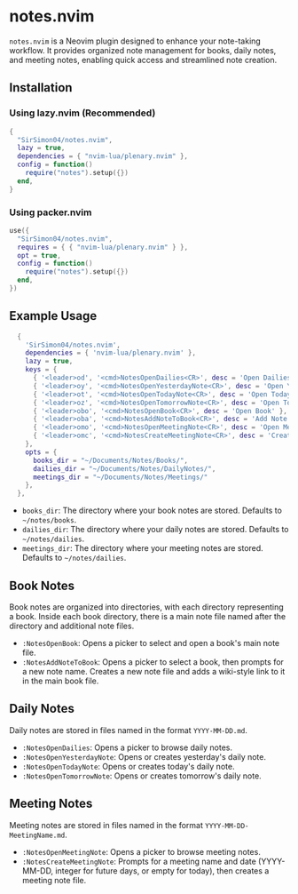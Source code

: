 # notes.nvim

`notes.nvim` is a Neovim plugin designed to enhance your note-taking workflow. It provides organized note management for books, daily notes, and meeting notes, enabling quick access and streamlined note creation.

## Installation

### Using lazy.nvim (Recommended)
```lua
{
  "SirSimon04/notes.nvim",
  lazy = true,
  dependencies = { "nvim-lua/plenary.nvim" },
  config = function()
    require("notes").setup({})
  end,
}
```

### Using packer.nvim
```lua
use({
  "SirSimon04/notes.nvim",
  requires = { { "nvim-lua/plenary.nvim" } },
  opt = true,
  config = function()
    require("notes").setup({})
  end,
})
```

## Example Usage

```lua
  {
    'SirSimon04/notes.nvim',
    dependencies = { 'nvim-lua/plenary.nvim' },
    lazy = true,
    keys = {
      { '<leader>od', '<cmd>NotesOpenDailies<CR>', desc = 'Open Dailies' },
      { '<leader>oy', '<cmd>NotesOpenYesterdayNote<CR>', desc = 'Open Yesterday Note' },
      { '<leader>ot', '<cmd>NotesOpenTodayNote<CR>', desc = 'Open Today Note' },
      { '<leader>oz', '<cmd>NotesOpenTomorrowNote<CR>', desc = 'Open Tomorrow Note' },
      { '<leader>obo', '<cmd>NotesOpenBook<CR>', desc = 'Open Book' },
      { '<leader>oba', '<cmd>NotesAddNoteToBook<CR>', desc = 'Add Note to Book' },
      { '<leader>omo', '<cmd>NotesOpenMeetingNote<CR>', desc = 'Open Meeting Note' },
      { '<leader>omc', '<cmd>NotesCreateMeetingNote<CR>', desc = 'Create Meeting Note' },
    },
    opts = {
      books_dir = "~/Documents/Notes/Books/",
      dailies_dir = "~/Documents/Notes/DailyNotes/",
      meetings_dir = "~/Documents/Notes/Meetings/"
    },
  },
```

* `books_dir`: The directory where your book notes are stored. Defaults to `~/notes/books`.
* `dailies_dir`: The directory where your daily notes are stored. Defaults to `~/notes/dailies`.
* `meetings_dir`: The directory where your meeting notes are stored. Defaults to `~/notes/dailies`.

## Book Notes

Book notes are organized into directories, with each directory representing a book. Inside each book directory, there is a main note file named after the directory and additional note files.

* `:NotesOpenBook`: Opens a picker to select and open a book's main note file.
* `:NotesAddNoteToBook`: Opens a picker to select a book, then prompts for a new note name. Creates a new note file and adds a wiki-style link to it in the main book file.

## Daily Notes

Daily notes are stored in files named in the format `YYYY-MM-DD.md`.

* `:NotesOpenDailies`: Opens a picker to browse daily notes.
* `:NotesOpenYesterdayNote`: Opens or creates yesterday's daily note.
* `:NotesOpenTodayNote`: Opens or creates today's daily note.
* `:NotesOpenTomorrowNote`: Opens or creates tomorrow's daily note.

## Meeting Notes
Meeting notes are stored in files named in the format `YYYY-MM-DD-MeetingName.md`.

* `:NotesOpenMeetingNote`: Opens a picker to browse meeting notes.
* `:NotesCreateMeetingNote`: Prompts for a meeting name and date (YYYY-MM-DD, integer for future days, or empty for today), then creates a meeting note file.

